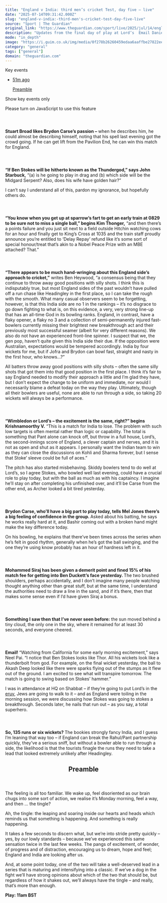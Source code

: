 ```yaml
---
title: "England v India: third men’s cricket Test, day five – live"
date: "2025-07-14T09:31:42.000Z"
slug: "england-v-india:-third-men's-cricket-test-day-five-live"
source: "Sport | The Guardian"
original_link: "https://www.theguardian.com/sport/live/2025/jul/14/england-v-india-third-mens-cricket-test-day-five-live"
description: "Updates from the final day of play at Lord’s  Email Daniel | England want crowd to spur them on  “Wimbledon or Lord’s – the excitement is the same, right?” begins Krishnamoorthy V. “This is a match for India to lose. The problem with such low targets is often mental rather than logic or capability. The total is something that Pant alone can knock off, but throw in a full house, Lord’s, the second-innings score of England, a clever captain and nerves, and it is not as open and shut as it appears. I personally want the Indian team to win as they can close the discussions on Kohli and Sharma forever, but I sense that Stoke’ sleeve could be full of aces.” The pitch has also started misbehaving. Skiddy bowlers tend to do well at Lord’s, so I agree Stokes, who bowled well last evening, could have a crucial role to play today, but with the ball as much as with his captaincy. I imagine he’ll stay on after completing his unfinished over, and it’ll be Carse from the other end, as Archer looked a bit tired yesterday.  Continue reading..."
mode: "in_depth"
image: "https://i.guim.co.uk/img/media/0f278b26260459edaa6aaffbe27822ee007d2d65/134_0_2250_1800/master/2250.jpg?width=1200&height=630&quality=85&auto=format&fit=crop&overlay-align=bottom%2Cleft&overlay-width=100p&overlay-base64=L2ltZy9zdGF0aWMvb3ZlcmxheXMvdGctbGl2ZS5wbmc&enable=upscale&s=3b73533092589401c5bad16077f98b0a"
category: "general"
tags: ["general"]
domain: "theguardian.com"
---
```

<div id="readability-page-1" class="page"><div id="liveblog-body"><p><span><gu-island name="KeyEventsCarousel" priority="feature" deferuntil="visible" props="{&quot;keyEvents&quot;:[{&quot;id&quot;:&quot;6873c5218f088b778dd2a51f&quot;,&quot;elements&quot;:[{&quot;_type&quot;:&quot;model.dotcomrendering.pageElements.TextBlockElement&quot;,&quot;html&quot;:&quot;<p>The feeling is all too familiar. We wake up, feel disoriented as our brain chugs into some sort of action, we realise it’s Monday morning, feel a way, and then … the tingle?</p>&quot;,&quot;elementId&quot;:&quot;79dd7630-7e03-45c7-97af-eaf70fd9d1e0&quot;},{&quot;_type&quot;:&quot;model.dotcomrendering.pageElements.TextBlockElement&quot;,&quot;html&quot;:&quot;<p>Ah, the tingle: the leaping and soaring inside our hearts and heads which reminds us that something is happening. And something is really happening.</p>&quot;,&quot;elementId&quot;:&quot;c92a540e-1700-4e03-b9ef-a91a3df0bc76&quot;},{&quot;_type&quot;:&quot;model.dotcomrendering.pageElements.TextBlockElement&quot;,&quot;html&quot;:&quot;<p>It takes a few seconds to discern what, but we’re into stride pretty quickly – yes, by our lowly standards – because we’ve experienced this same sensation twice in the last few weeks. The pangs of excitement, of wonder, of progress and of distraction, encouraging us to dream, hope and feel; England and India are looking after us.</p>&quot;,&quot;elementId&quot;:&quot;7a7c5d07-2e1b-4434-b242-14a6c8133458&quot;},{&quot;_type&quot;:&quot;model.dotcomrendering.pageElements.TextBlockElement&quot;,&quot;html&quot;:&quot;<p>And, at some point today, one of the two will take a well-deserved lead in a series that is maturing and intensifying into a classic. If we’ve a dog in the fight we’ll have strong opinions about which of the two that should be, but regardless of how it shakes out, we’ll always have the tingle – and really, that’s more than enough.</p>&quot;,&quot;elementId&quot;:&quot;037c9b3c-4d0f-4d53-ae70-25f0036ba4e2&quot;},{&quot;_type&quot;:&quot;model.dotcomrendering.pageElements.TextBlockElement&quot;,&quot;html&quot;:&quot;<p><strong>Play: 11am BST</strong></p>&quot;,&quot;elementId&quot;:&quot;4d0296e3-2533-4d54-8341-5b4b186b89be&quot;}],&quot;attributes&quot;:{&quot;pinned&quot;:false,&quot;keyEvent&quot;:true,&quot;summary&quot;:false},&quot;blockCreatedOn&quot;:1752483604000,&quot;blockCreatedOnDisplay&quot;:&quot;10.00&nbsp;BST&quot;,&quot;blockLastUpdated&quot;:1752483190000,&quot;blockLastUpdatedDisplay&quot;:&quot;09.53&nbsp;BST&quot;,&quot;blockFirstPublished&quot;:1752483604000,&quot;blockFirstPublishedDisplay&quot;:&quot;10.00&nbsp;BST&quot;,&quot;blockFirstPublishedDisplayNoTimezone&quot;:&quot;10.00&quot;,&quot;title&quot;:&quot;Preamble&quot;,&quot;contributors&quot;:[],&quot;primaryDateLine&quot;:&quot;Mon 14 Jul 2025 10.50 BST&quot;,&quot;secondaryDateLine&quot;:&quot;First published on Mon 14 Jul 2025 10.00 BST&quot;}],&quot;filterKeyEvents&quot;:false,&quot;id&quot;:&quot;key-events-carousel-mobile&quot;,&quot;absoluteServerTimes&quot;:false,&quot;renderingTarget&quot;:&quot;Web&quot;}"><span id="key-events-carousel-mobile"></span><span><p>Key events</p></span><div id="key-events-carousel"><ul><li><a href="https://www.theguardian.com/sport/live/2025/jul/14/england-v-india-third-mens-cricket-test-day-five-live?filterKeyEvents=false&amp;page=with%3Ablock-6873c5218f088b778dd2a51f#block-6873c5218f088b778dd2a51f" data-link-name="key event card | 0 of 1"><p><gu-island name="RelativeTime" priority="enhancement" deferuntil="visible" props="{&quot;then&quot;:1752483604000,&quot;now&quot;:1752486660000,&quot;editionId&quot;:&quot;UK&quot;}"><time datetime="2025-07-14T09:00:04.000Z" data-locale="en-gb" title="Monday, 14 July 2025 at 10:00 British Summer Time">51m ago</time></gu-island></p><p>Preamble</p></a></li></ul></div></gu-island><gu-island name="FilterKeyEventsToggle" priority="feature" deferuntil="visible" props="{&quot;filterKeyEvents&quot;:false,&quot;id&quot;:&quot;filter-toggle-mobile&quot;}"><span id="filter-toggle-mobile"></span><p><label id="src-component-1179_description" data-component="filter-key-events" data-link-name="filter-key-events-on">Show key events only<p><span>Please turn on JavaScript to use this feature</span></p></label></p></gu-island></span></p><article id="block-6874d2808f08a97237f2e536"><header></header><p><strong>Stuart Broad likes Brydon Carse’s passion –</strong> when he describes him, he could almost be describing himself, noting that his spell last evening got the crowd going. If he can get lift from the Pavilion End, he can win this match for England.</p></article><article id="block-6874d1af8f088b778dd2ac6a"><header></header><p><strong>“If Ben Stokes will be hitherto known as the Thundergod,” says John Starbuck,</strong> “(a) is he going to play in drag and (b) which side will be the Midgard Serpent? Also, does his wife have golden hair?”</p><p>I can’t say I understand all of this, pardon my ignorance, but hopefully others do.</p></article><article id="block-6874d0e38f08755807c83413"><header></header><p><strong>“You know when you get up at sparrow’s fart to get an early train at 0829 to be sure not to miss a single ball,” begins Kim Thonger,</strong> “and then there’s a points failure and you just sit next to a field outside Hitchin watching cows for an hour and finally get to King’s Cross at 1035 and the train staff proudly announce you’re entitled to ‘Delay Repay’ refund like it’s some sort of special honour/treat that’s akin to a Nobel Peace Prize with an MBE attached? That.”</p></article><article id="block-6874cec48f08a97237f2e507"><header></header><p><strong>“There appears to be much hand-wringing about this England side’s approach to cricket,”</strong> writes Ben Heywood, “a consensus being that they continue to throw away good positions with silly shots. I think this is indisputably true, but most England sides of the past wouldn’t have pulled off a run chase like Headingley in the first place, so I can take the rough with the smooth. What many casual observers seem to be forgetting, however, is that this India side are no 1 in the rankings – it’s no disgrace to go down fighting to what is, on this evidence, a very, very strong line-up that has an all-time God in its bowling ranks. England, in contrast, have a flaky opener, a flaky no 3 and a collection of semi-permanently injured fast-bowlers currently missing their brightest new breakthrough act and their previously most successful seamer (albeit for very different reasons). We also do not have an experienced front-line spinner. I suspect that we, the gen pop, haven’t quite given this India side their due. If the opposition were Australian, expectations would be tempered accordingly. India by four wickets for me, but if Jofra and Brydon can bowl fast, straight and nasty in the first hour, who knows…?”</p><p>All batters throw away good positions with silly shots – often the same silly shots that got them into that good position in the first place. I think it’s fair to say England needed to modify their approach a little and I’m glad they have, but I don’t expect the change to be uniform and immediate, nor would I necessarily blame a defeat today on the way they play. Ultimately, though all their bowlers are useful, none are able to run through a side, so taking 20 wickets will always be a performance.</p></article><article id="block-6874cd918f088b778dd2ac30"><header></header><p><strong>“Wimbledon or Lord’s – the excitement is the same, right?” begins Krishnamoorthy V.</strong> “This is a match for India to lose. The problem with such low targets is often mental rather than logic or capability. The total is something that Pant alone can knock off, but throw in a full house, Lord’s, the second-innings score of England, a clever captain and nerves, and it is not as open and shut as it appears. I personally want the Indian team to win as they can close the discussions on Kohli and Sharma forever, but I sense that Stoke’ sleeve could be full of aces.”</p><p>The pitch has also started misbehaving. Skiddy bowlers tend to do well at Lord’s, so I agree Stokes, who bowled well last evening, could have a crucial role to play today, but with the ball as much as with his captaincy. I imagine he’ll stay on after completing his unfinished over, and it’ll be Carse from the other end, as Archer looked a bit tired yesterday.</p></article><article id="block-6874cc808f08755807c833e2"><header></header><p><strong>Brydon Carse, who’ll have a big part to play today, tells Mel Jones there’s a big feeling of confidence in the group. </strong>Asked about his batting, he says he works really hard at it, and Bashir coming out with a broken hand might make the key difference today.</p><p>On his bowling, he explains that there’ve been times across the series when he’s felt in good rhythm, generally when he’s got the ball swinging, and the one they’re using know probably has an hour of hardness left in it.</p></article><article id="block-6874cb628f08a97237f2e4de"><header></header><p><strong>Mohammed Siraj has been given a demerit point and fined 15% of his match fee for getting into Ben Duckett’s face yesterday. </strong>The two brushed shoulders, perhaps accidentally, and I don’t imagine many people watching thought anything other than great stuff, but at the same time, I understand the authorities need to draw a line in the sand, and if it’s there, then that makes some sense even if I’d have given Siraj a bonus.</p></article><article id="block-6874ca618f08755807c833d5"><header></header><p><strong>Something I saw then that I’ve never seen before:</strong> the sun moved behind a tiny cloud, the only one in the sky, where it remained for at least 30 seconds, and everyone cheered.</p></article><article id="block-6874c9418f08a97237f2e4d1"><header></header><p><strong>Email! </strong>“Watching from California for some early morning excitement,” says Neel Pai. “I notice that Ben Stokes looks like Thor. All his wickets look like a thunderbolt from god. For example, on the final wicket yesterday, the ball to Akash Deep looked like there were sparks flying out of the stumps as it flew out of the ground. I am excited to see what will transpire tomorrow. The match is going to swing based on Stokes’ hammer.”</p><p>I was in attendance at HQ on Shabbat – if they’re going to put Lord’s in the <a href="https://en.wikipedia.org/wiki/List_of_places_with_eruvin" data-link-name="in body link">eruv</a>, Jews are going to walk to it – and as England were toiling in the morning session, we were discussing how Stokes was going to stokes a breakthrough. Seconds later, he nails that run out – as you say, a total superhero.</p></article><article id="block-6874c8368f08a97237f2e4cb"><header></header><p><strong>So, 135 runs or six wickets? </strong>The bookies strongly fancy India, and I guess I’m leaning that way too – if England can break the Rahul/Pant partnership quickly, they’ve a serious sniff, but without a bowler able to run through a side, the likelihood is that the tourists finagle the runs they need to take a lead that looked extremely unlikely after Headingley.</p></article><article id="block-6873c5218f088b778dd2a51f"><header><h2>Preamble</h2></header><p>The feeling is all too familiar. We wake up, feel disoriented as our brain chugs into some sort of action, we realise it’s Monday morning, feel a way, and then … the tingle?</p><p>Ah, the tingle: the leaping and soaring inside our hearts and heads which reminds us that something is happening. And something is really happening.</p><p>It takes a few seconds to discern what, but we’re into stride pretty quickly – yes, by our lowly standards – because we’ve experienced this same sensation twice in the last few weeks. The pangs of excitement, of wonder, of progress and of distraction, encouraging us to dream, hope and feel; England and India are looking after us.</p><p>And, at some point today, one of the two will take a well-deserved lead in a series that is maturing and intensifying into a classic. If we’ve a dog in the fight we’ll have strong opinions about which of the two that should be, but regardless of how it shakes out, we’ll always have the tingle – and really, that’s more than enough.</p><p><strong>Play: 11am BST</strong></p></article><gu-island name="LiveBlogEpic" priority="feature" deferuntil="idle" props="{&quot;sectionId&quot;:&quot;sport&quot;,&quot;shouldHideReaderRevenue&quot;:false,&quot;tags&quot;:[{&quot;id&quot;:&quot;sport/england-v-india-2025&quot;,&quot;type&quot;:&quot;Keyword&quot;,&quot;title&quot;:&quot;England v India 2025&quot;},{&quot;id&quot;:&quot;sport/england-cricket-team&quot;,&quot;type&quot;:&quot;Keyword&quot;,&quot;title&quot;:&quot;England cricket team&quot;},{&quot;id&quot;:&quot;sport/indiacricketteam&quot;,&quot;type&quot;:&quot;Keyword&quot;,&quot;title&quot;:&quot;India cricket team&quot;},{&quot;id&quot;:&quot;sport/over-by-over-reports&quot;,&quot;type&quot;:&quot;Keyword&quot;,&quot;title&quot;:&quot;Over by over reports&quot;},{&quot;id&quot;:&quot;sport/cricket&quot;,&quot;type&quot;:&quot;Keyword&quot;,&quot;title&quot;:&quot;Cricket&quot;},{&quot;id&quot;:&quot;sport/sport&quot;,&quot;type&quot;:&quot;Keyword&quot;,&quot;title&quot;:&quot;Sport&quot;},{&quot;id&quot;:&quot;type/article&quot;,&quot;type&quot;:&quot;Type&quot;,&quot;title&quot;:&quot;Article&quot;},{&quot;id&quot;:&quot;tone/minutebyminute&quot;,&quot;type&quot;:&quot;Tone&quot;,&quot;title&quot;:&quot;Minute by minute&quot;},{&quot;id&quot;:&quot;tone/news&quot;,&quot;type&quot;:&quot;Tone&quot;,&quot;title&quot;:&quot;News&quot;},{&quot;id&quot;:&quot;profile/danielharris&quot;,&quot;type&quot;:&quot;Contributor&quot;,&quot;title&quot;:&quot;Daniel Harris&quot;,&quot;twitterHandle&quot;:&quot;DanielHarris&quot;,&quot;bylineImageUrl&quot;:&quot;https://i.guim.co.uk/img/static/sys-images/Guardian/Pix/pictures/2011/4/5/1302019018185/Daniel_Harries.jpg?width=300&amp;quality=85&amp;auto=format&amp;fit=max&amp;s=77f9c04e9d634a2facf48a99b9e65c5d&quot;},{&quot;id&quot;:&quot;profile/taha-hashim&quot;,&quot;type&quot;:&quot;Contributor&quot;,&quot;title&quot;:&quot;Taha Hashim&quot;,&quot;bylineImageUrl&quot;:&quot;https://i.guim.co.uk/img/uploads/2022/10/05/aha_Hashim,_L.jpg?width=300&amp;quality=85&amp;auto=format&amp;fit=max&amp;s=56786dd6d5ab697e620ffbf45078997e&quot;,&quot;bylineLargeImageUrl&quot;:&quot;https://i.guim.co.uk/img/uploads/2022/10/05/aha_Hashim,_L.png?width=300&amp;quality=85&amp;auto=format&amp;fit=max&amp;s=60fb8f070d953e13a3d0b212c442f4e0&quot;},{&quot;id&quot;:&quot;tracking/commissioningdesk/uk-sport&quot;,&quot;type&quot;:&quot;Tracking&quot;,&quot;title&quot;:&quot;UK Sport&quot;}],&quot;isPaidContent&quot;:false,&quot;contributionsServiceUrl&quot;:&quot;https://contributions.guardianapis.com&quot;,&quot;pageId&quot;:&quot;sport/live/2025/jul/14/england-v-india-third-mens-cricket-test-day-five-live&quot;,&quot;keywordIds&quot;:&quot;sport/england-v-india-2025,sport/england-cricket-team,sport/indiacricketteam,sport/over-by-over-reports,sport/cricket,sport/sport&quot;,&quot;renderingTarget&quot;:&quot;Web&quot;}"></gu-island></div></div>